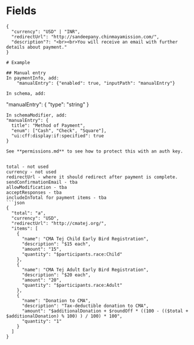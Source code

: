 # Fields
```
{
  "currency": "USD" | "INR",
  "redirectUrl": "http://sandeepany.chinmayamission.com/",
  "description"?: "<br><br>You will receive an email with further details about payment."
}

# Example

## Manual entry
In paymentInfo, add:
    "manualEntry": {"enabled": true, "inputPath": "manualEntry"}

In schema, add:
```
"manualEntry": {
  "type": "string"
}
```
In schemaModifier, add:
"manualEntry": {
  title": "Method of Payment",
  "enum": ["Cash", "Check", "Square"],
  "ui:cff:display:if:specified": true
}

See **permissions.md** to see how to protect this with an auth key.


total - not used
currency - not used
redirectUrl - where it should redirect after payment is complete.
sendConfirmationEmail - tba
allowModification - tba
acceptResponses - tba
includeInTotal for payment items - tba
```json
{
  "total": "a",
  "currency": "USD",
  "redirectUrl": "http://cmatej.org/",
  "items": [
    {
      "name": "CMA Tej Child Early Bird Registration",
      "description": "$15 each",
      "amount": "15",
      "quantity": "$participants.race:Child"
    },
    {
      "name": "CMA Tej Adult Early Bird Registration",
      "description": "$20 each",
      "amount": "20",
      "quantity": "$participants.race:Adult"
    },
    {
      "name": "Donation to CMA",
      "description": "Tax-deductible donation to CMA",
      "amount": "$additionalDonation + $roundOff * ((100 - (($total + $additionalDonation) % 100) ) / 100) * 100",
      "quantity": "1"
    }
  ]
}
```
